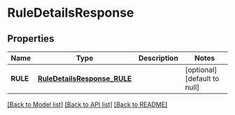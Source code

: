 # RuleDetailsResponse
## Properties

Name | Type | Description | Notes
------------ | ------------- | ------------- | -------------
**RULE** | [**RuleDetailsResponse_RULE**](RuleDetailsResponse_RULE.md) |  | [optional] [default to null]

[[Back to Model list]](../README.md#documentation-for-models) [[Back to API list]](../README.md#documentation-for-api-endpoints) [[Back to README]](../README.md)

